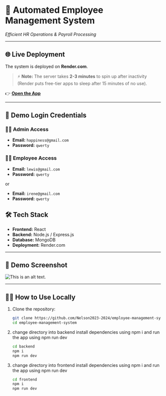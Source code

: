 # 🚀 Automated Employee Management System  
*Efficient HR Operations & Payroll Processing*

---

## 🌐 Live Deployment  
The system is deployed on **Render.com**.  
> ⚡ **Note:** The server takes **2-3 minutes** to spin up after inactivity (Render puts free-tier apps to sleep after 15 minutes of no use).  

👉 [**Open the App**](https://employee-management-system-iblm.onrender.com/login)  

---

## 🔑 Demo Login Credentials  

### 👩‍💼 Admin Access  
- **Email:** `happiness@gmail.com`  
- **Password:** `qwerty`  

### 👨‍💻 Employee Access  
- **Email:** `lewis@gmail.com`  
- **Password:** `qwerty`  

or  

- **Email:** `irene@gmail.com`  
- **Password:** `qwerty`  



## 🛠️ Tech Stack  
- **Frontend:** React 
- **Backend:** Node.js / Express.js  
- **Database:** MongoDB  
- **Deployment:** Render.com  

---

## 📸 Demo Screenshot   
![This is an alt text.](./demo-app.png "This is a sample image.")

---

## 👨‍🏫 How to Use Locally  
1. Clone the repository:  
   ```bash
   git clone https://github.com/Nelson2023-2024/employee-management-system.git
   cd employee-management-system

2. change directory into backend install dependencies using npm i and run the app using npm run dev
    ```bash
    cd backend
    npm i
    npm run dev

3. change directory into frontend install dependencies using npm i and run the app using npm run dev
    ```bash
    cd frontend
    npm i
    npm run dev
